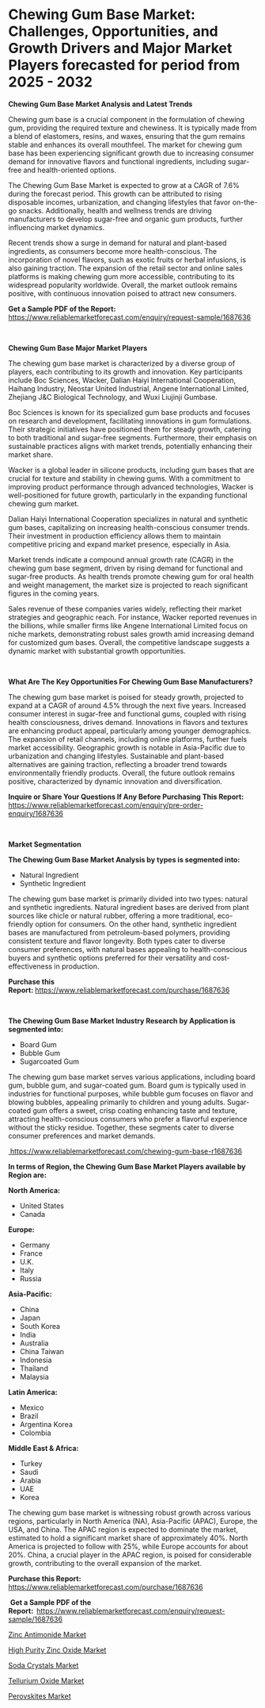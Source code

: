 <p><h1>Chewing Gum Base Market: Challenges, Opportunities, and Growth Drivers and Major Market Players forecasted for period from 2025 - 2032</h1></p><p><strong>Chewing Gum Base Market Analysis and Latest Trends</strong></p>
<p><p>Chewing gum base is a crucial component in the formulation of chewing gum, providing the required texture and chewiness. It is typically made from a blend of elastomers, resins, and waxes, ensuring that the gum remains stable and enhances its overall mouthfeel. The market for chewing gum base has been experiencing significant growth due to increasing consumer demand for innovative flavors and functional ingredients, including sugar-free and health-oriented options.</p><p>The Chewing Gum Base Market is expected to grow at a CAGR of 7.6% during the forecast period. This growth can be attributed to rising disposable incomes, urbanization, and changing lifestyles that favor on-the-go snacks. Additionally, health and wellness trends are driving manufacturers to develop sugar-free and organic gum products, further influencing market dynamics. </p><p>Recent trends show a surge in demand for natural and plant-based ingredients, as consumers become more health-conscious. The incorporation of novel flavors, such as exotic fruits or herbal infusions, is also gaining traction. The expansion of the retail sector and online sales platforms is making chewing gum more accessible, contributing to its widespread popularity worldwide. Overall, the market outlook remains positive, with continuous innovation poised to attract new consumers.</p></p>
<p><strong>Get a Sample PDF of the Report:&nbsp;</strong> <a href="https://www.reliablemarketforecast.com/enquiry/request-sample/1687636?utm_campaign=1134&utm_medium=2&utm_source=Github&utm_content=ia&utm_term=31032025&utm_id=chewing-gum-base">https://www.reliablemarketforecast.com/enquiry/request-sample/1687636</a></p>
<p>&nbsp;</p>
<p><strong>Chewing Gum Base Major Market Players</strong></p>
<p><p>The chewing gum base market is characterized by a diverse group of players, each contributing to its growth and innovation. Key participants include Boc Sciences, Wacker, Dalian Haiyi International Cooperation, Haihang Industry, Neostar United Industrial, Angene International Limited, Zhejiang J&C Biological Technology, and Wuxi Liujinji Gumbase.</p><p>Boc Sciences is known for its specialized gum base products and focuses on research and development, facilitating innovations in gum formulations. Their strategic initiatives have positioned them for steady growth, catering to both traditional and sugar-free segments. Furthermore, their emphasis on sustainable practices aligns with market trends, potentially enhancing their market share.</p><p>Wacker is a global leader in silicone products, including gum bases that are crucial for texture and stability in chewing gums. With a commitment to improving product performance through advanced technologies, Wacker is well-positioned for future growth, particularly in the expanding functional chewing gum market.</p><p>Dalian Haiyi International Cooperation specializes in natural and synthetic gum bases, capitalizing on increasing health-conscious consumer trends. Their investment in production efficiency allows them to maintain competitive pricing and expand market presence, especially in Asia.</p><p>Market trends indicate a compound annual growth rate (CAGR) in the chewing gum base segment, driven by rising demand for functional and sugar-free products. As health trends promote chewing gum for oral health and weight management, the market size is projected to reach significant figures in the coming years.</p><p>Sales revenue of these companies varies widely, reflecting their market strategies and geographic reach. For instance, Wacker reported revenues in the billions, while smaller firms like Angene International Limited focus on niche markets, demonstrating robust sales growth amid increasing demand for customized gum bases. Overall, the competitive landscape suggests a dynamic market with substantial growth opportunities.</p></p>
<p>&nbsp;</p>
<p><strong>What Are The Key Opportunities For Chewing Gum Base Manufacturers?</strong></p>
<p><p>The chewing gum base market is poised for steady growth, projected to expand at a CAGR of around 4.5% through the next five years. Increased consumer interest in sugar-free and functional gums, coupled with rising health consciousness, drives demand. Innovations in flavors and textures are enhancing product appeal, particularly among younger demographics. The expansion of retail channels, including online platforms, further fuels market accessibility. Geographic growth is notable in Asia-Pacific due to urbanization and changing lifestyles. Sustainable and plant-based alternatives are gaining traction, reflecting a broader trend towards environmentally friendly products. Overall, the future outlook remains positive, characterized by dynamic innovation and diversification.</p></p>
<p><strong>Inquire or Share Your Questions If Any Before Purchasing This Report:</strong> <a href="https://www.reliablemarketforecast.com/enquiry/pre-order-enquiry/1687636?utm_campaign=1134&utm_medium=2&utm_source=Github&utm_content=ia&utm_term=31032025&utm_id=chewing-gum-base">https://www.reliablemarketforecast.com/enquiry/pre-order-enquiry/1687636</a></p>
<p>&nbsp;</p>
<p><strong>Market Segmentation</strong></p>
<p><strong>The Chewing Gum Base Market Analysis by types is segmented into:</strong></p>
<p><ul><li>Natural Ingredient</li><li>Synthetic Ingredient</li></ul></p>
<p><p>The chewing gum base market is primarily divided into two types: natural and synthetic ingredients. Natural ingredient bases are derived from plant sources like chicle or natural rubber, offering a more traditional, eco-friendly option for consumers. On the other hand, synthetic ingredient bases are manufactured from petroleum-based polymers, providing consistent texture and flavor longevity. Both types cater to diverse consumer preferences, with natural bases appealing to health-conscious buyers and synthetic options preferred for their versatility and cost-effectiveness in production.</p></p>
<p><strong>Purchase this Report:&nbsp;</strong><a href="https://www.reliablemarketforecast.com/purchase/1687636?utm_campaign=1134&utm_medium=2&utm_source=Github&utm_content=ia&utm_term=31032025&utm_id=chewing-gum-base">https://www.reliablemarketforecast.com/purchase/1687636</a></p>
<p>&nbsp;</p>
<p><strong>The Chewing Gum Base Market Industry Research by Application is segmented into:</strong></p>
<p><ul><li>Board Gum</li><li>Bubble Gum</li><li>Sugarcoated Gum</li></ul></p>
<p><p>The chewing gum base market serves various applications, including board gum, bubble gum, and sugar-coated gum. Board gum is typically used in industries for functional purposes, while bubble gum focuses on flavor and blowing bubbles, appealing primarily to children and young adults. Sugar-coated gum offers a sweet, crisp coating enhancing taste and texture, attracting health-conscious consumers who prefer a flavorful experience without the sticky residue. Together, these segments cater to diverse consumer preferences and market demands.</p></p>
<p><a href="https://www.reliablemarketforecast.com/chewing-gum-base-r1687636?utm_campaign=1134&utm_medium=2&utm_source=Github&utm_content=ia&utm_term=31032025&utm_id=chewing-gum-base">&nbsp;https://www.reliablemarketforecast.com/chewing-gum-base-r1687636</a></p>
<p><strong>In terms of Region, the Chewing Gum Base Market Players available by Region are:</strong></p>
<p>
    <p> <strong> North America: </strong>
        <ul>
            <li>United States</li>
            <li>Canada</li>
        </ul>
        </p> 
    <p> <strong> Europe: </strong>
        <ul>
            <li>Germany</li>
            <li>France</li>
            <li>U.K.</li>
            <li>Italy</li>
            <li>Russia</li>
        </ul>
        </p> 
    <p> <strong> Asia-Pacific: </strong>
        <ul>
            <li>China</li>
            <li>Japan</li>
            <li>South Korea</li>
            <li>India</li>
            <li>Australia</li>
            <li>China Taiwan</li>
            <li>Indonesia</li>
            <li>Thailand</li>
            <li>Malaysia</li>
        </ul>
        </p> 
    <p> <strong> Latin America: </strong>
        <ul>
            <li>Mexico</li>
            <li>Brazil</li>
            <li>Argentina Korea</li>
            <li>Colombia</li>
        </ul>
        </p> 
    <p> <strong> Middle East & Africa: </strong>
        <ul>
            <li>Turkey</li>
            <li>Saudi</li>
            <li>Arabia</li>
            <li>UAE</li>
            <li>Korea</li>
        </ul>
    </p>
    </p>
<p><p>The chewing gum base market is witnessing robust growth across various regions, particularly in North America (NA), Asia-Pacific (APAC), Europe, the USA, and China. The APAC region is expected to dominate the market, estimated to hold a significant market share of approximately 40%. North America is projected to follow with 25%, while Europe accounts for about 20%. China, a crucial player in the APAC region, is poised for considerable growth, contributing to the overall expansion of the market.</p></p>
<p><strong>Purchase this Report: </strong><a href="https://www.reliablemarketforecast.com/purchase/1687636?utm_campaign=1134&utm_medium=2&utm_source=Github&utm_content=ia&utm_term=31032025&utm_id=chewing-gum-base">https://www.reliablemarketforecast.com/purchase/1687636</a></p>
<p>&nbsp;<strong>Get a Sample PDF of the Report:&nbsp;&nbsp;</strong><a href="https://www.reliablemarketforecast.com/enquiry/request-sample/1687636?utm_campaign=1134&utm_medium=2&utm_source=Github&utm_content=ia&utm_term=31032025&utm_id=chewing-gum-base">https://www.reliablemarketforecast.com/enquiry/request-sample/1687636</a></p>
<p><strong></strong></p>
<p><p><a href="https://github.com/prumrupear/Market-Research-Report-List-1/blob/main/zinc-antimonide-market.md?utm_campaign=1134&utm_medium=2&utm_source=Github&utm_content=ia&utm_term=31032025&utm_id=chewing-gum-base">Zinc Antimonide Market</a></p><p><a href="https://github.com/goreabeeran/Market-Research-Report-List-1/blob/main/high-purity-zinc-oxide-market.md?utm_campaign=1134&utm_medium=2&utm_source=Github&utm_content=ia&utm_term=31032025&utm_id=chewing-gum-base">High Purity Zinc Oxide Market</a></p><p><a href="https://github.com/klinzenisaa/Market-Research-Report-List-1/blob/main/soda-crystals-market.md?utm_campaign=1134&utm_medium=2&utm_source=Github&utm_content=ia&utm_term=31032025&utm_id=chewing-gum-base">Soda Crystals Market</a></p><p><a href="https://github.com/romeoacuffap/Market-Research-Report-List-1/blob/main/tellurium-oxide-market.md?utm_campaign=1134&utm_medium=2&utm_source=Github&utm_content=ia&utm_term=31032025&utm_id=chewing-gum-base">Tellurium Oxide Market</a></p><p><a href="https://github.com/kelttnandan9/Market-Research-Report-List-1/blob/main/perovskites-market.md?utm_campaign=1134&utm_medium=2&utm_source=Github&utm_content=ia&utm_term=31032025&utm_id=chewing-gum-base">Perovskites Market</a></p></p>